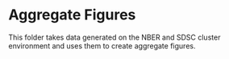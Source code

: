 # Aggregate Figures

This folder takes data generated on the NBER and SDSC cluster environment and uses them to create aggregate figures.
